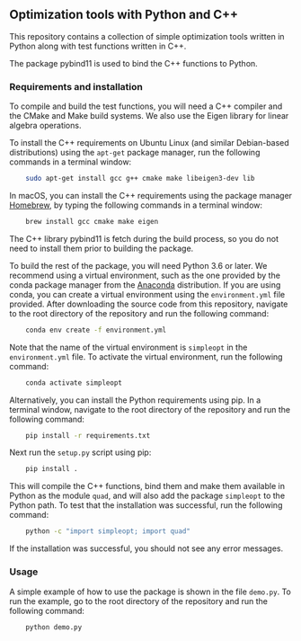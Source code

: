 ## Optimization tools with Python and C++

This repository contains a collection of simple optimization tools
written in Python along with test functions written in C++. 

The package pybind11 is used to bind the C++ functions to Python.

### Requirements and installation

To compile and build the test functions, you will need
a C++ compiler and the CMake and Make build systems. We also use 
the Eigen library for linear algebra operations.

To install the C++ requirements on Ubuntu Linux (and similar Debian-based distributions)
using the ```apt-get``` package manager, run the following commands in a terminal window:

```bash
    sudo apt-get install gcc g++ cmake make libeigen3-dev lib
   ```

In macOS, you can install the C++ requirements using the package manager
[Homebrew](https://brew.sh), by typing the following commands in a terminal window:

```bash
    brew install gcc cmake make eigen
   ```

The C++ library pybind11 is fetch during the build process,
so you do not need to install them prior to building the package.

To build the rest of the package, you will need Python 3.6 or later. We recommend using a virtual environment,
such as the one provided by the conda package manager from the [Anaconda]((https://www.anaconda.com/distribution/)) 
distribution. If you are using conda, you can create a virtual environment using the `environment.yml` file provided.
After downloading the source code from this repository, navigate to the root directory of the repository
and run the following command:

```bash
    conda env create -f environment.yml
   ```

Note that the name of the virtual environment is `simpleopt` in the `environment.yml` file.  To activate the virtual
environment, run the following command:

```bash
    conda activate simpleopt
   ```

Alternatively, you can install the Python requirements using pip. In a terminal window, navigate to the root directory
of the repository and run the following command:

``` bash
    pip install -r requirements.txt
   ```

Next run the `setup.py` script using pip:

```bash
    pip install .
```

This will compile the C++ functions, bind them and make them available in Python as the module `quad`, and will also 
add the package `simpleopt` to the Python path. To test that the installation was successful, run the following
command:

```bash
    python -c "import simpleopt; import quad"
   ```
If the installation was successful, you should not see any error messages.
### Usage

A simple example of how to use the package is shown in the file `demo.py`. To run the example, go to the root directory
of the repository and run the following command:

```bash
    python demo.py
   ```


